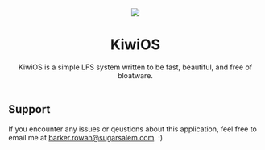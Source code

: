 <div align="center">
   <img src="https://lioen.xyz/img/kiwiOS.png">
   <h1>
      KiwiOS
   </h1>
   KiwiOS is a simple LFS system written to be fast, beautiful, and free of bloatware.
</div>
<br>
   
## Support
If you encounter any issues or qeustions about this application, feel free to email me at barker.rowan@sugarsalem.com. :)
